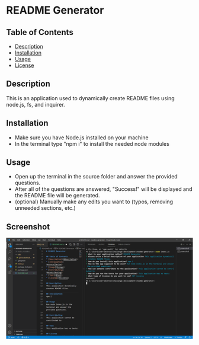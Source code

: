 # README Generator

## Table of Contents

- [Description](#description)
- [Installation](#installation)
- [Usage](#usage)
- [License](#license)

## Description

This is an application used to dynamically create README files using node.js, fs, and inquirer.

## Installation

- Make sure you have Node.js installed on your machine
- In the terminal type "npm i" to install the needed node modules

## Usage

- Open up the terminal in the source folder and answer the provided questions.
- After all of the questions are answered, "Success!" will be displayed and the README file will be generated.
- (optional) Manually make any edits you want to (typos, removing unneeded sections, etc.)

## Screenshot

![screenshot of application](https://github.com/Flumanuck/readme-generator/blob/main/Readme-Generator-Screenshot.PNG?raw=true)
